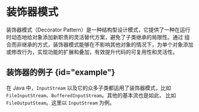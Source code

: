 # 装饰器模式

装饰器模式（Decorator Pattern）是一种结构型设计模式，它提供了一种在运行时动态地给对象添加新职责的灵活替代方案，避免了子类继承的局限性。通过
组合而非继承的方式，装饰器模式能够在不影响其他对象的情况下，为单个对象添加或修改行为，实现功能的扩展和叠加，有效提升代码的可复用性和灵活性。

## 装饰器的例子 {id="example"}

在 Java 中，`InputStream` 以及它的众多子类都运用了装饰器模式，比如 `FileInputStream`、`BufferedInputStream`。其他的基本流也是如此，
比如 `FileOutputSteam`。这里以 `InputStream` 为例。
